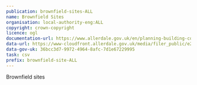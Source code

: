 ```yaml
---
publication: brownfield-sites-ALL
name: Brownfield Sites
organisation: local-authority-eng:ALL
copyright: crown-copyright
licence: ogl
documentation-url: https://www.allerdale.gov.uk/en/planning-building-control/planning-policy/brownfield-register/
data-url: https://www-cloudfront.allerdale.gov.uk/media/filer_public/e2/4f/e24f8151-3b1c-421d-9909-0a6f29bfe831/allerdale_brownfieldregister_2017-12-20_1.csv
data-gov-uk: 36bcc3d7-9972-4964-8afc-7d1e67229995
task: csv
prefix: brownfield-site-ALL
---
```


Brownfield sites

